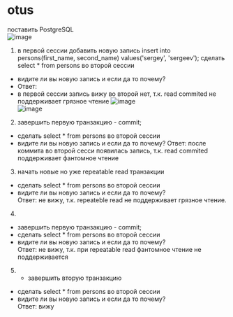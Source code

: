# otus
 поставить PostgreSQL   
 ![image](https://user-images.githubusercontent.com/108919955/179389927-3950a088-2a03-48c7-b91e-21745dab7413.png)   
 
 1. в первой сессии добавить новую запись
 insert into persons(first_name, second_name) values('sergey', 'sergeev');
   сделать select * from persons во второй сессии   
- видите ли вы новую запись и если да то почему?  
- Ответ:
- в первой сессии запись вижу во второй нет, т.к.  read commited не поддерживает грязное чтение
![image](https://user-images.githubusercontent.com/108919955/179390775-a5f06c23-0b1c-4a10-ba67-8807da928fe4.png)   
![image](https://user-images.githubusercontent.com/108919955/179390848-d0c8d773-2e8a-48a0-876b-91e176383732.png)
2. завершить первую транзакцию - commit;
- сделать select * from persons во второй сессии
- видите ли вы новую запись и если да то почему?
Ответ:
после коммита во второй сесси появилась запись, т.к. read commited поддерживает фантомное чтение

3. начать новые но уже repeatable read транзакции
- сделать select * from persons во второй сессии
- видите ли вы новую запись и если да то почему?    
Ответ: не вижу, т.к. repeateble read не поддерживает грязное чтение.   
4.
- завершить первую транзакцию - commit;
- сделать select * from persons во второй сессии
- видите ли вы новую запись и если да то почему?   
Ответ: не вижу, т.к. при repeatable read фантомное чтение не поддерживается   
5. - завершить вторую транзакцию
- сделать select * from persons во второй сессии
- видите ли вы новую запись и если да то почему?   
Ответ: вижу

